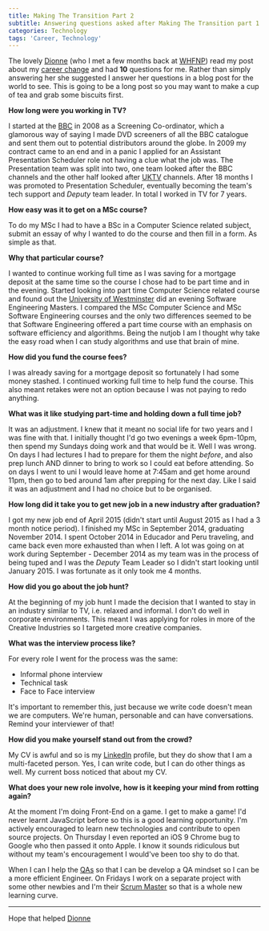 ```yaml
---
title: Making The Transition Part 2
subtitle: Answering questions asked after Making The Transition part 1
categories: Technology
tags: 'Career, Technology'
---
```

The lovely [Dionne](http://dionnecondor-farrell.com/) (who I met a few months back at [WHFNP](http://womenhackfornonprofits.com/)) read my post about my [career change](http://blog.tanyapowell.co.uk/Making-The-Transition/) and had **10** questions for me. Rather than simply answering her she suggested I answer her questions in a blog post for the world to see. This is going to be a long post so you may want to make a cup of tea and grab some biscuits first.

**How long were you working in TV?**

I started at the [BBC](http://www.bbc.co.uk) in 2008 as a Screening Co-ordinator, which a glamorous way of saying I made DVD screeners of all the BBC catalogue and sent them out to potential distributors around the globe. In 2009 my contract came to an end and in a panic I applied for an Assistant Presentation Scheduler role not having a clue what the job was. The Presentation team was split into two, one team looked after the BBC channels and the other half looked after [UKTV](http://network.uktv.co.uk/) channels. After 18 months I was promoted to Presentation Scheduler, eventually becoming the team's tech support and _Deputy_ team leader. In total I worked in TV for 7 years.

**How easy was it to get on a MSc course?**

To do my MSc I had to have a BSc in a Computer Science related subject, submit an essay of why I wanted to do the course and then fill in a form. As simple as that.

**Why that particular course?**

I wanted to continue working full time as I was saving for a mortgage deposit at the same time so the course I chose had to be part time and in the evening. Started looking into part time Computer Science related course and found out the [University of Westminster](https://www.westminster.ac.uk/) did an evening Software Engineering Masters. I compared the MSc Computer Science and MSc Software Engineering courses and the only two differences seemed to be that Software Engineering offered a part time course with an emphasis on software efficiency and algorithms. Being the nutjob I am I thought why take the easy road when I can study algorithms and use that brain of mine.

**How did you fund the course fees?**

I was already saving for a mortgage deposit so fortunately I had some money stashed. I continued working full time to help fund the course. This also meant retakes were not an option because I was not paying to redo anything.

**What was it like studying part-time and holding down a full time job?**

It was an adjustment. I knew that it meant no social life for two years and I was fine with that. I initially thought I'd go two evenings a week 6pm-10pm, then spend my Sundays doing work and that would be it. Well I was wrong. On days I had lectures I had to prepare for them the night *before*, and also prep lunch AND dinner to bring to work so I could eat before attending. So on days I went to uni I would leave home at 7:45am and get home around 11pm, then go to bed around 1am after prepping for the next day. Like I said it was an adjustment and I had no choice but to be organised.

**How long did it take you to get new job in a new industry after graduation?**

I got my new job end of April 2015 (didn't start until August 2015 as I had a 3 month notice period). I finished my MSc in September 2014, graduating November 2014. I spent October 2014 in Educador and Peru traveling, and came back even more exhausted than when I left. A lot was going on at work during September - December 2014 as my team was in the process of being tuped and I was the *Deputy* Team Leader so I didn't start looking until January 2015. I was fortunate as it only took me 4 months.

**How did you go about the job hunt?**

At the beginning of my job hunt I made the decision that I wanted to stay in an industry similar to TV, i.e. relaxed and informal. I don't do well in corporate environments. This meant I was applying for roles in more of the Creative Industries so I targeted more creative companies.

**What was the interview process like?**

For every role I went for the process was the same:

- Informal phone interview
- Technical task
- Face to Face interview

It's important to remember this, just because we write code doesn't mean we are computers. We're human, personable and can have conversations. Remind your interviewer of that!

**How did you make yourself stand out from the crowd?**

My CV is awful and so is my [LinkedIn](https://www.linkedin.com/in/tanyapowell) profile, but they do show that I am a multi-faceted person. Yes, I can write code, but I can do other things as well. My current boss noticed that about my CV.

**What does your new role involve, how is it keeping your mind from rotting again?**

At the moment I'm doing Front-End on a game. I get to make a game! I'd never learnt JavaScript before so this is a good learning opportunity. I'm actively encouraged to learn new technologies and contribute to open source projects. On Thursday I even reported an iOS 9 Chrome bug to Google who then passed it onto Apple. I know it sounds ridiculous but without my team's encouragement I would've been too shy to do that.

When I can I help the [QAs](https://en.wikipedia.org/wiki/Quality_assurance) so that I can be develop a QA mindset so I can be a more efficient Engineer. On Fridays I work on a separate project with some other newbies and I'm their [Scrum Master](https://www.mountaingoatsoftware.com/agile/scrum/scrummaster) so that is a whole new learning curve.  

---
Hope that helped [Dionne](http://dionnecondor-farrell.com/) <i class="fa fa-smile-o"></i>
